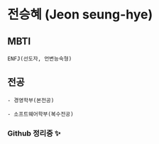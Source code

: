 # 전승혜 (Jeon seung-hye)

## MBTI

    ENFJ(선도자, 언변능숙형)

## 전공

    - 경영학부(본전공)

    - 소프트웨어학부(복수전공)

### Github  정리중 ✨
